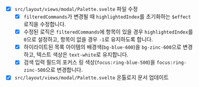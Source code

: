 - [x] `src/layout/views/modal/Palette.svelte` 파일 수정
  - [x] `filteredCommands`가 변경될 때 `highlightedIndex`를 초기화하는 `$effect` 로직을 수정합니다.
  - [x] 수정된 로직은 `filteredCommands`에 항목이 있을 경우 `highlightedIndex`를 `0`으로 설정하고, 항목이 없을 경우 `-1`로 유지하도록 합니다.
  - [x] 하이라이트된 목록 아이템의 배경색(`bg-blue-600`)을 `bg-zinc-600`으로 변경하고, 텍스트 색상은 `text-white`로 유지합니다.
  - [x] 검색 입력 필드의 포커스 링 색상(`focus:ring-blue-500`)을 `focus:ring-zinc-500`으로 변경합니다.
- [x] `src/layout/views/modal/Palette.svelte` 온톨로지 문서 업데이트